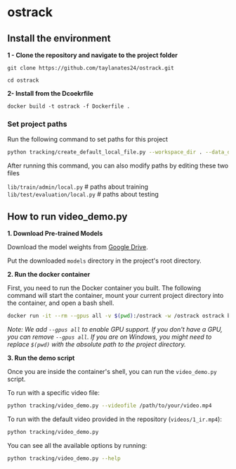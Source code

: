# ostrack

## Install the environment


**1 - Clone the repository and navigate to the project folder**

```
git clone https://github.com/taylanates24/ostrack.git 
```

```
cd ostrack
```

**2- Install from the Dcoekrfile**

```
docker build -t ostrack -f Dockerfile .
```


### Set project paths

Run the following command to set paths for this project
```bash
python tracking/create_default_local_file.py --workspace_dir . --data_dir ./data --save_dir ./output
```
After running this command, you can also modify paths by editing these two files

`lib/train/admin/local.py`  # paths about training
`lib/test/evaluation/local.py`  # paths about testing


## How to run video_demo.py

**1. Download Pre-trained Models**

Download the model weights from [Google Drive](https://drive.google.com/drive/folders/1PS4inLS8bWNCecpYZ0W2fE5-A04DvTcd).

Put the downloaded `models` directory in the project's root directory.

**2. Run the docker container**

First, you need to run the Docker container you built. The following command will start the container, mount your current project directory into the container, and open a bash shell.

```bash
docker run -it --rm --gpus all -v $(pwd):/ostrack -w /ostrack ostrack bash
```
*Note: We add `--gpus all` to enable GPU support. If you don't have a GPU, you can remove `--gpus all`.*
*If you are on Windows, you might need to replace `$(pwd)` with the absolute path to the project directory.*

**3. Run the demo script**

Once you are inside the container's shell, you can run the `video_demo.py` script.

To run with a specific video file:
```bash
python tracking/video_demo.py --videofile /path/to/your/video.mp4
```

To run with the default video provided in the repository (`videos/1_ir.mp4`):
```bash
python tracking/video_demo.py
```

You can see all the available options by running:
```bash
python tracking/video_demo.py --help
```


